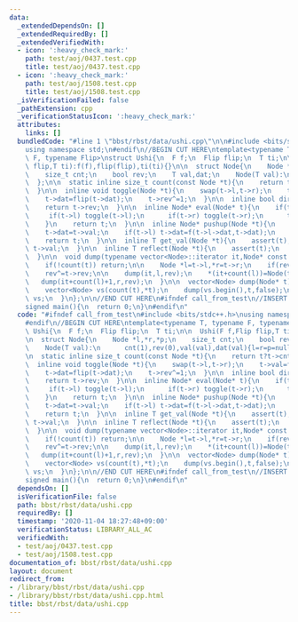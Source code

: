 ```yaml
---
data:
  _extendedDependsOn: []
  _extendedRequiredBy: []
  _extendedVerifiedWith:
  - icon: ':heavy_check_mark:'
    path: test/aoj/0437.test.cpp
    title: test/aoj/0437.test.cpp
  - icon: ':heavy_check_mark:'
    path: test/aoj/1508.test.cpp
    title: test/aoj/1508.test.cpp
  _isVerificationFailed: false
  _pathExtension: cpp
  _verificationStatusIcon: ':heavy_check_mark:'
  attributes:
    links: []
  bundledCode: "#line 1 \"bbst/rbst/data/ushi.cpp\"\n\n#include <bits/stdc++.h>\n\
    using namespace std;\n#endif\n//BEGIN CUT HERE\ntemplate<typename T, typename\
    \ F, typename Flip>\nstruct Ushi{\n  F f;\n  Flip flip;\n  T ti;\n\n  Ushi(F f,Flip\
    \ flip,T ti):f(f),flip(flip),ti(ti){}\n\n  struct Node{\n    Node *l,*r,*p;\n\
    \    size_t cnt;\n    bool rev;\n    T val,dat;\n    Node(T val):\n      cnt(1),rev(0),val(val),dat(val){l=r=p=nullptr;}\n\
    \  };\n\n  static inline size_t count(const Node *t){\n    return t?t->cnt:0;\n\
    \  }\n\n  inline void toggle(Node *t){\n    swap(t->l,t->r);\n    t->val=flip(t->val);\n\
    \    t->dat=flip(t->dat);\n    t->rev^=1;\n  }\n\n  inline bool dirty(Node *t){\n\
    \    return t->rev;\n  }\n\n  inline Node* eval(Node* t){\n    if(t->rev){\n \
    \     if(t->l) toggle(t->l);\n      if(t->r) toggle(t->r);\n      t->rev=false;\n\
    \    }\n    return t;\n  }\n\n  inline Node* pushup(Node *t){\n    t->cnt=count(t->l)+1+count(t->r);\n\
    \    t->dat=t->val;\n    if(t->l) t->dat=f(t->l->dat,t->dat);\n    if(t->r) t->dat=f(t->dat,t->r->dat);\n\
    \    return t;\n  }\n\n  inline T get_val(Node *t){\n    assert(t);\n    return\
    \ t->val;\n  }\n\n  inline T reflect(Node *t){\n    assert(t);\n    return t->dat;\n\
    \  }\n\n  void dump(typename vector<Node>::iterator it,Node* const t,bool rev){\n\
    \    if(!count(t)) return;\n\n    Node *l=t->l,*r=t->r;\n    if(rev) swap(l,r);\n\
    \    rev^=t->rev;\n\n    dump(it,l,rev);\n    *(it+count(l))=Node(t->val);\n \
    \   dump(it+count(l)+1,r,rev);\n  }\n\n  vector<Node> dump(Node* t){\n    assert(t!=nullptr);\n\
    \    vector<Node> vs(count(t),*t);\n    dump(vs.begin(),t,false);\n    return\
    \ vs;\n  }\n};\n\n//END CUT HERE\n#ifndef call_from_test\n//INSERT ABOVE HERE\n\
    signed main(){\n  return 0;\n}\n#endif\n"
  code: "#ifndef call_from_test\n#include <bits/stdc++.h>\nusing namespace std;\n\
    #endif\n//BEGIN CUT HERE\ntemplate<typename T, typename F, typename Flip>\nstruct\
    \ Ushi{\n  F f;\n  Flip flip;\n  T ti;\n\n  Ushi(F f,Flip flip,T ti):f(f),flip(flip),ti(ti){}\n\
    \n  struct Node{\n    Node *l,*r,*p;\n    size_t cnt;\n    bool rev;\n    T val,dat;\n\
    \    Node(T val):\n      cnt(1),rev(0),val(val),dat(val){l=r=p=nullptr;}\n  };\n\
    \n  static inline size_t count(const Node *t){\n    return t?t->cnt:0;\n  }\n\n\
    \  inline void toggle(Node *t){\n    swap(t->l,t->r);\n    t->val=flip(t->val);\n\
    \    t->dat=flip(t->dat);\n    t->rev^=1;\n  }\n\n  inline bool dirty(Node *t){\n\
    \    return t->rev;\n  }\n\n  inline Node* eval(Node* t){\n    if(t->rev){\n \
    \     if(t->l) toggle(t->l);\n      if(t->r) toggle(t->r);\n      t->rev=false;\n\
    \    }\n    return t;\n  }\n\n  inline Node* pushup(Node *t){\n    t->cnt=count(t->l)+1+count(t->r);\n\
    \    t->dat=t->val;\n    if(t->l) t->dat=f(t->l->dat,t->dat);\n    if(t->r) t->dat=f(t->dat,t->r->dat);\n\
    \    return t;\n  }\n\n  inline T get_val(Node *t){\n    assert(t);\n    return\
    \ t->val;\n  }\n\n  inline T reflect(Node *t){\n    assert(t);\n    return t->dat;\n\
    \  }\n\n  void dump(typename vector<Node>::iterator it,Node* const t,bool rev){\n\
    \    if(!count(t)) return;\n\n    Node *l=t->l,*r=t->r;\n    if(rev) swap(l,r);\n\
    \    rev^=t->rev;\n\n    dump(it,l,rev);\n    *(it+count(l))=Node(t->val);\n \
    \   dump(it+count(l)+1,r,rev);\n  }\n\n  vector<Node> dump(Node* t){\n    assert(t!=nullptr);\n\
    \    vector<Node> vs(count(t),*t);\n    dump(vs.begin(),t,false);\n    return\
    \ vs;\n  }\n};\n\n//END CUT HERE\n#ifndef call_from_test\n//INSERT ABOVE HERE\n\
    signed main(){\n  return 0;\n}\n#endif\n"
  dependsOn: []
  isVerificationFile: false
  path: bbst/rbst/data/ushi.cpp
  requiredBy: []
  timestamp: '2020-11-04 18:27:48+09:00'
  verificationStatus: LIBRARY_ALL_AC
  verifiedWith:
  - test/aoj/0437.test.cpp
  - test/aoj/1508.test.cpp
documentation_of: bbst/rbst/data/ushi.cpp
layout: document
redirect_from:
- /library/bbst/rbst/data/ushi.cpp
- /library/bbst/rbst/data/ushi.cpp.html
title: bbst/rbst/data/ushi.cpp
---
```


